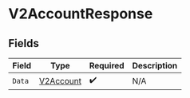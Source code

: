 # V2AccountResponse


## Fields

| Field                                         | Type                                          | Required                                      | Description                                   |
| --------------------------------------------- | --------------------------------------------- | --------------------------------------------- | --------------------------------------------- |
| `Data`                                        | [V2Account](../../models/shared/v2account.md) | :heavy_check_mark:                            | N/A                                           |